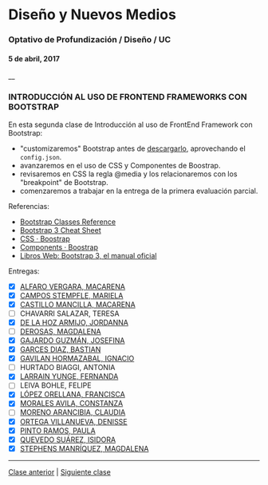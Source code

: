 # Diseño y Nuevos Medios
### Optativo de Profundización / Diseño / UC
#### 5 de abril, 2017
__

### INTRODUCCIÓN AL USO DE FRONTEND FRAMEWORKS CON BOOTSTRAP

En esta segunda clase de Introducción al uso de FrontEnd Framework con Bootstrap: 
- "customizaremos" Bootstrap antes de [descargarlo](http://getbootstrap.com/customize/), aprovechando el `config.json`.
- avanzaremos en el uso de CSS y Componentes de Boostrap.
- revisaremos en CSS la regla @media y los relacionaremos con los "breakpoint" de Bootstrap.
- comenzaremos a trabajar en la entrega de la primera evaluación parcial.

Referencias: 
- [Bootstrap Classes Reference](https://www.w3schools.com/bootstrap/bootstrap_ref_all_classes.asp)
- [Bootstrap 3 Cheat Sheet](https://www.cheatography.com/masonjo/cheat-sheets/bootstrap/)
- [CSS · Boostrap](http://getbootstrap.com/css/)
- [Components · Boostrap](http://getbootstrap.com/components/)
- [Libros Web: Bootstrap 3, el manual oficial](https://librosweb.es/libro/bootstrap_3/)

Entregas: 
- [x] [ALFARO VERGARA, MACARENA](https://mdalfaro1.github.io/quinta-clase/)
- [x] [CAMPOS STEMPFLE, MARIELA](https://marielacamposs.github.io/quinta-clase/)	
- [x] [CASTILLO MANCILLA, MACARENA](https://macarenacastillo.github.io/quinta-clase/)
- [ ] CHAVARRI SALAZAR, TERESA
- [x] [DE LA HOZ ARMIJO, JORDANNA](https://jordanna212.github.io/quinta-clase/)
- [ ] [DEROSAS, MAGDALENA](https://manederosasc.github.io/quinta-clase/)
- [x] [GAJARDO GUZMÁN, JOSEFINA](https://cotegajardo.github.io/quinta-clase)
- [x] [GARCES DIAZ, BASTIAN](https://bastgarces.github.io/quinta-clase/)
- [x] [GAVILAN HORMAZABAL, IGNACIO](https://ijgavilan.github.io/quinta-clase/)
- [ ] HURTADO BIAGGI, ANTONIA	
- [x] [LARRAIN YUNGE, FERNANDA](https://flarrain.github.io/quinta-clase/)
- [ ] LEIVA BOHLE, FELIPE	
- [x] [LÓPEZ ORELLANA, FRANCISCA](https://frannaranja.github.io/quinta-clase/)
- [x] [MORALES AVILA, CONSTANZA](https://coniconon.github.io/quinta-clase/)
- [ ] [MORENO ARANCIBIA, CLAUDIA](https://clamoreno.github.io/quinta-clase)
- [x] [ORTEGA VILLANUEVA, DENISSE](https://daortega.github.io/quinta-clase)
- [x] [PINTO RAMOS, PAULA](http://paupintor5569.github.io/quinta-clase)
- [x] [QUEVEDO SUÁREZ, ISIDORA](https://isidoraqs.github.io/quinta-clase/)
- [x] [STEPHENS MANRÍQUEZ, MAGDALENA](https://maidast123.github.io/quinta-clase/)

---------

[Clase anterior](https://github.com/profesorfaco/dno037-2017-04/) | [Siguiente clase](https://github.com/profesorfaco/dno037-2017-06/)

